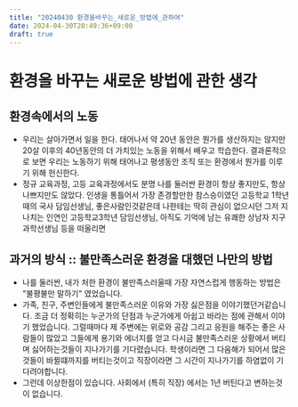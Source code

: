 ```yaml
---
title: "20240430 환경을바꾸는_새로운_방법에_관하여"
date: 2024-04-30T20:49:36+09:00
draft: true
---
```


# 환경을 바꾸는 새로운 방법에 관한 생각

## 환경속에서의 노동
- 우리는 살아가면서 일을 한다. 태어나서 약 20년 동안은 뭔가를 생산하지는 않지만 20살 이후의 40년동안의 더 가치있는 노동을 위해서 배우고 학습한다. 결과론적으로 보면 우리는 노동하기 위해 태어나고 평생동안 조직 또는 환경에서 뭔가를 이루기 위해 헌신한다. 
- 정규 교육과정, 고등 교육과정에서도 분명 나를 둘러싼 환경이 항상 좋지만도, 항상 나쁘지만도 않았다. 인생을 통틀어서 가장 존경할만한 참스승이였던 고등학교 1학년때의 국사 담임선생님, 좋은사람인것같은데 나한테는 딱히 관심이 없으시던 그저 지나치는 인연인 고등학교3학년 담임선생님, 아직도 기억에 남는 유쾌한 상남자 지구과학선생님 등을 떠올리면



## 과거의 방식 :: 불만족스러운 환경을 대했던 나만의 방법
- 나를 둘러싼, 내가 처한 환경이 불만족스러울때 가장 자연스럽게 행동하는 방법은 "불평불만 말하기" 였었습니다.
- 가족, 친구, 주변인들에게 불만족스러운 이유와 가장 싫은점을 이야기했던거같습니다. 조금 더 정확히는 누군가의 단점과 누군가에게 아쉽고 바라는 점에 관해서 이야기 했었습니다. 그럴때마다 제 주변에는 위로와 공감 그리고 응원을 해주는 좋은 사람들이 많았고 그들에게 용기와 에너지를 얻고 다시금 불만족스러운 상황에서 버티며 싫어하는것들이 지나가기를 기다렸습니다. 학생이라면 그 다음해가 되어서 많은것들이 바뀔떄까지를 버티는것이고 직장이라면 그 시간이 지나가기를 하염없이 기다려야합니다.
- 그런데 이상한점이 있습니다. 사회에서 (특히 직장) 에서는 1년 버틴다고 변하는것이 없습니다. 